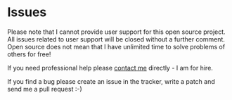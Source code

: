 # Issues

Please note that I cannot provide user support for this open source project. All issues related to user support will be closed without a further comment. Open source does not mean that I have unlimited time to solve problems of others for free!

If you need professional help please [contact me](http://www.qutic.com/support "hire a consultant") directly - I am for hire.

If you find a bug please create an issue in the tracker, write a patch and send me a pull request :-)
